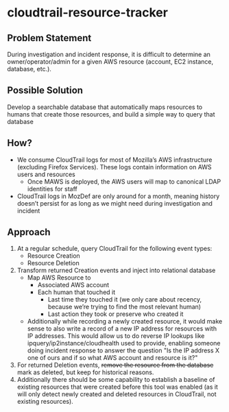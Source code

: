 # cloudtrail-resource-tracker

## Problem Statement
During investigation and incident response, it is difficult to determine an owner/operator/admin for a given AWS resource (account, EC2 instance, database, etc.).

## Possible Solution
Develop a searchable database that automatically maps resources to humans that create those resources, and build a simple way to query that database

## How?
* We consume CloudTrail logs for most of Mozilla’s AWS infrastructure (excluding Firefox Services). These logs contain information on AWS users and resources
  * Once MAWS is deployed, the AWS users will map to canonical LDAP identities for staff
* CloudTrail logs in MozDef are only around for a month, meaning history doesn’t persist for as long as we might need during investigation and incident

## Approach
1. At a regular schedule, query CloudTrail for the following event types:
   * Resource Creation
   * Resource Deletion
1. Transform returned Creation events and inject into relational database
   * Map AWS Resource to
     * Associated AWS account
     * Each human that touched it
       * Last time they touched it (we only care about recency, because we’re trying to find the most relevant human)
       * Last action they took or preserve who created it
   * Additionally while recording a newly created resource, it would make sense to also write a record of a new IP address for resources with IP addresses. This would allow us to do reverse IP lookups like ipquery/ip2instance/cloudhealth used to provide, enabling someone doing incident response to answer the question "Is the IP address X one of ours and if so what AWS account and resource is it?"
1. For returned Deletion events, ~~remove the resource from the database~~ mark as deleted, but keep for historical reasons.
1. Additionally there should be some capability to establish a baseline of existing resources that were created before this tool was enabled (as it will only detect newly created and deleted resources in CloudTrail, not existing resources).
